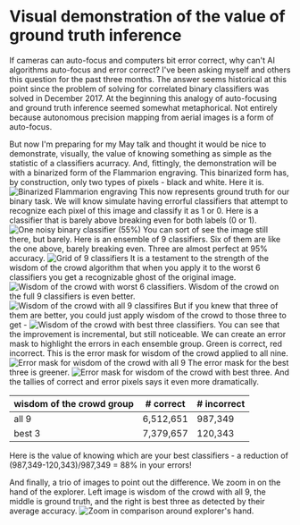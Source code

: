 # Visual demonstration of the value of ground truth inference
If cameras can auto-focus and computers bit error correct, why can't AI algorithms auto-focus and error correct? I've been asking myself and others this question for the past three months. The answer seems historical at this point since the problem of solving for correlated binary classifiers was solved in December 2017. At the beginning this analogy of auto-focusing and ground truth inference seemed somewhat metaphorical. Not entirely because autonomous precision mapping from aerial images is a form of auto-focus. 

But now I'm preparing for my May talk and thought it would be nice to demonstrate, visually, the value of knowing something as simple as the statistic of a classifiers acurracy. And, fittingly, the demonstration will be with a binarized form of the Flammarion engraving. This binarized form has, by construction, only two types of pixels - black and white. Here it is.
![Binarized Flammarion engraving](./binarized-flammarion.png)
This now represents ground truth for our binary task. We will know simulate having errorful classifiers that attempt to recognize each pixel of this image and classify it as 1 or 0. Here is a classifier that is barely above breaking even for both labels (0 or 1).
![One noisy binary classifier (55%)](./one-55-accurate-flammarion-classifier.png)
You can sort of see the image still there, but barely. Here is an ensemble of 9 classifiers. Six of them are like the one above, barely breaking even. Three are almost perfect at 95% accuracy.
![Grid of 9 classifiers](./grid-9-classifiers.png)
It is a testament to the strength of the wisdom of the crowd algorithm that when you apply it to the worst 6 classifiers you get a recognizable ghost of the original image.
![Wisdom of the crowd with worst 6 classifiers.](./worst-six-wisdom-of-the-crowd.png)
Wisdom of the crowd on the full 9 classifiers is even better.
![Wisdom of the crowd with all 9 classifires](./wisdom-of-the-crowd-all-9.png)
But if you knew that three of them are better, you could just apply wisdom of the crowd to those three to get -
![Wisdom of the crowd with best three classifiers.](./best-three-wisdom-of-the-crowd.png)
You can see that the improvement is incremental, but still noticeable. We can create an error mask to highlight the errors in each ensemble group. Green is correct, red incorrect. This is the error mask for wisdom of the crowd applied to all nine.
![Error mask for wisdom of the crowd with all 9](./all-9-wisdom-error-mask.png)
The error mask for the best three is greener.
![Error mask for wisdom of the crowd with best three.](./best-three-wisdom-error-mask.png)
And the tallies of correct and error pixels says it even more dramatically.

|  wisdom of the crowd group | # correct   | # incorrect  |
|---|---|---|
|  all 9 |  6,512,651 |  987,349 |
|  best 3 | 7,379,657  | 120,343  |

Here is the value of knowing which are your best classifiers - a reduction of (987,349-120,343)/987,349 = 88% in your errors! 

And finally, a trio of images to point out the difference. We zoom in on the hand of the explorer. Left image is wisdom of the crowd with all 9, the middle is ground truth, and the right is best three as detected by their average accuracy.
![Zoom in comparison around explorer's hand.](./zoom-in-hand-grid.png)